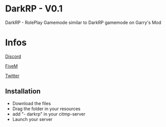 # DarkRP - V0.1

DarkRP - RolePlay Gamemode similar to DarkRP gamemode on Garry's Mod

# Infos

[Discord](https://discord.gg/T9z7cNK)

[FiveM](https://forum.fivem.net/u/Goku_San/activity)

[Twitter](https://twitter.com/ZuqaaOfficiel?lang=fr)

## Installation

- Download the files
- Drag the folder in your resources
- add "- darkrp" in your citmp-server
- Launch your server
